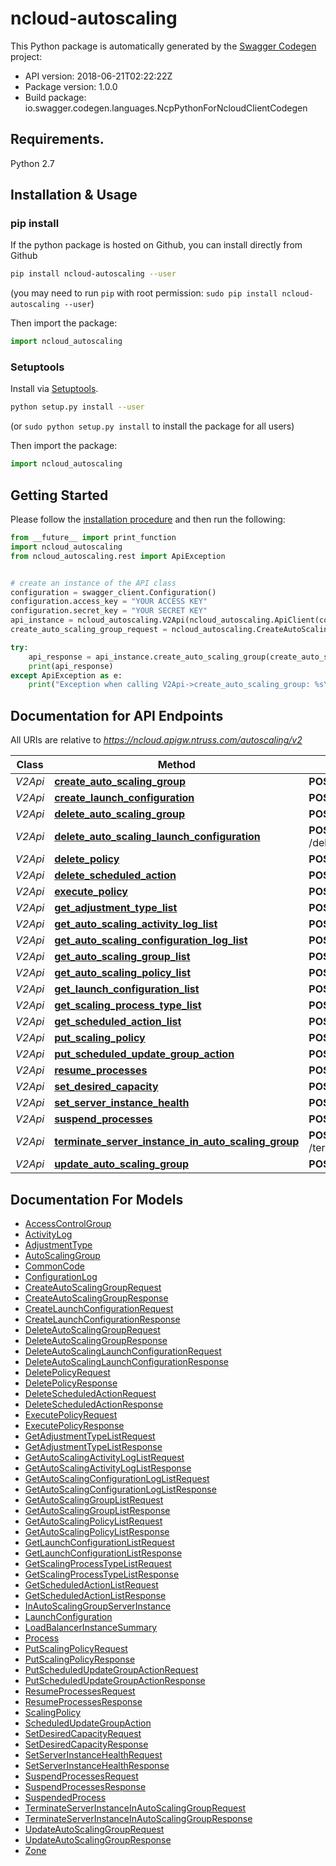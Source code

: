 # ncloud-autoscaling

This Python package is automatically generated by the [Swagger Codegen](https://github.com/swagger-api/swagger-codegen) project:

- API version: 2018-06-21T02:22:22Z
- Package version: 1.0.0
- Build package: io.swagger.codegen.languages.NcpPythonForNcloudClientCodegen

## Requirements.

Python 2.7

## Installation & Usage
### pip install

If the python package is hosted on Github, you can install directly from Github

```sh
pip install ncloud-autoscaling --user
```
(you may need to run `pip` with root permission: `sudo pip install ncloud-autoscaling --user`)

Then import the package:
```python
import ncloud_autoscaling 
```

### Setuptools

Install via [Setuptools](http://pypi.python.org/pypi/setuptools).

```sh
python setup.py install --user
```
(or `sudo python setup.py install` to install the package for all users)

Then import the package:
```python
import ncloud_autoscaling
```

## Getting Started

Please follow the [installation procedure](#installation--usage) and then run the following:

```python
from __future__ import print_function
import ncloud_autoscaling
from ncloud_autoscaling.rest import ApiException


# create an instance of the API class
configuration = swagger_client.Configuration()
configuration.access_key = "YOUR ACCESS KEY"
configuration.secret_key = "YOUR SECRET KEY"
api_instance = ncloud_autoscaling.V2Api(ncloud_autoscaling.ApiClient(configuration))
create_auto_scaling_group_request = ncloud_autoscaling.CreateAutoScalingGroupRequest() # CreateAutoScalingGroupRequest | createAutoScalingGroupRequest

try:
    api_response = api_instance.create_auto_scaling_group(create_auto_scaling_group_request)
    print(api_response)
except ApiException as e:
    print("Exception when calling V2Api->create_auto_scaling_group: %s\n" % e)

```

## Documentation for API Endpoints

All URIs are relative to *https://ncloud.apigw.ntruss.com/autoscaling/v2*

Class | Method | HTTP request | Description
------------ | ------------- | ------------- | -------------
*V2Api* | [**create_auto_scaling_group**](docs/V2Api.md#create_auto_scaling_group) | **POST** /createAutoScalingGroup | 
*V2Api* | [**create_launch_configuration**](docs/V2Api.md#create_launch_configuration) | **POST** /createLaunchConfiguration | 
*V2Api* | [**delete_auto_scaling_group**](docs/V2Api.md#delete_auto_scaling_group) | **POST** /deleteAutoScalingGroup | 
*V2Api* | [**delete_auto_scaling_launch_configuration**](docs/V2Api.md#delete_auto_scaling_launch_configuration) | **POST** /deleteAutoScalingLaunchConfiguration | 
*V2Api* | [**delete_policy**](docs/V2Api.md#delete_policy) | **POST** /deletePolicy | 
*V2Api* | [**delete_scheduled_action**](docs/V2Api.md#delete_scheduled_action) | **POST** /deleteScheduledAction | 
*V2Api* | [**execute_policy**](docs/V2Api.md#execute_policy) | **POST** /executePolicy | 
*V2Api* | [**get_adjustment_type_list**](docs/V2Api.md#get_adjustment_type_list) | **POST** /getAdjustmentTypeList | 
*V2Api* | [**get_auto_scaling_activity_log_list**](docs/V2Api.md#get_auto_scaling_activity_log_list) | **POST** /getAutoScalingActivityLogList | 
*V2Api* | [**get_auto_scaling_configuration_log_list**](docs/V2Api.md#get_auto_scaling_configuration_log_list) | **POST** /getAutoScalingConfigurationLogList | 
*V2Api* | [**get_auto_scaling_group_list**](docs/V2Api.md#get_auto_scaling_group_list) | **POST** /getAutoScalingGroupList | 
*V2Api* | [**get_auto_scaling_policy_list**](docs/V2Api.md#get_auto_scaling_policy_list) | **POST** /getAutoScalingPolicyList | 
*V2Api* | [**get_launch_configuration_list**](docs/V2Api.md#get_launch_configuration_list) | **POST** /getLaunchConfigurationList | 
*V2Api* | [**get_scaling_process_type_list**](docs/V2Api.md#get_scaling_process_type_list) | **POST** /getScalingProcessTypeList | 
*V2Api* | [**get_scheduled_action_list**](docs/V2Api.md#get_scheduled_action_list) | **POST** /getScheduledActionList | 
*V2Api* | [**put_scaling_policy**](docs/V2Api.md#put_scaling_policy) | **POST** /putScalingPolicy | 
*V2Api* | [**put_scheduled_update_group_action**](docs/V2Api.md#put_scheduled_update_group_action) | **POST** /putScheduledUpdateGroupAction | 
*V2Api* | [**resume_processes**](docs/V2Api.md#resume_processes) | **POST** /resumeProcesses | 
*V2Api* | [**set_desired_capacity**](docs/V2Api.md#set_desired_capacity) | **POST** /setDesiredCapacity | 
*V2Api* | [**set_server_instance_health**](docs/V2Api.md#set_server_instance_health) | **POST** /setServerInstanceHealth | 
*V2Api* | [**suspend_processes**](docs/V2Api.md#suspend_processes) | **POST** /suspendProcesses | 
*V2Api* | [**terminate_server_instance_in_auto_scaling_group**](docs/V2Api.md#terminate_server_instance_in_auto_scaling_group) | **POST** /terminateServerInstanceInAutoScalingGroup | 
*V2Api* | [**update_auto_scaling_group**](docs/V2Api.md#update_auto_scaling_group) | **POST** /updateAutoScalingGroup | 


## Documentation For Models

 - [AccessControlGroup](docs/AccessControlGroup.md)
 - [ActivityLog](docs/ActivityLog.md)
 - [AdjustmentType](docs/AdjustmentType.md)
 - [AutoScalingGroup](docs/AutoScalingGroup.md)
 - [CommonCode](docs/CommonCode.md)
 - [ConfigurationLog](docs/ConfigurationLog.md)
 - [CreateAutoScalingGroupRequest](docs/CreateAutoScalingGroupRequest.md)
 - [CreateAutoScalingGroupResponse](docs/CreateAutoScalingGroupResponse.md)
 - [CreateLaunchConfigurationRequest](docs/CreateLaunchConfigurationRequest.md)
 - [CreateLaunchConfigurationResponse](docs/CreateLaunchConfigurationResponse.md)
 - [DeleteAutoScalingGroupRequest](docs/DeleteAutoScalingGroupRequest.md)
 - [DeleteAutoScalingGroupResponse](docs/DeleteAutoScalingGroupResponse.md)
 - [DeleteAutoScalingLaunchConfigurationRequest](docs/DeleteAutoScalingLaunchConfigurationRequest.md)
 - [DeleteAutoScalingLaunchConfigurationResponse](docs/DeleteAutoScalingLaunchConfigurationResponse.md)
 - [DeletePolicyRequest](docs/DeletePolicyRequest.md)
 - [DeletePolicyResponse](docs/DeletePolicyResponse.md)
 - [DeleteScheduledActionRequest](docs/DeleteScheduledActionRequest.md)
 - [DeleteScheduledActionResponse](docs/DeleteScheduledActionResponse.md)
 - [ExecutePolicyRequest](docs/ExecutePolicyRequest.md)
 - [ExecutePolicyResponse](docs/ExecutePolicyResponse.md)
 - [GetAdjustmentTypeListRequest](docs/GetAdjustmentTypeListRequest.md)
 - [GetAdjustmentTypeListResponse](docs/GetAdjustmentTypeListResponse.md)
 - [GetAutoScalingActivityLogListRequest](docs/GetAutoScalingActivityLogListRequest.md)
 - [GetAutoScalingActivityLogListResponse](docs/GetAutoScalingActivityLogListResponse.md)
 - [GetAutoScalingConfigurationLogListRequest](docs/GetAutoScalingConfigurationLogListRequest.md)
 - [GetAutoScalingConfigurationLogListResponse](docs/GetAutoScalingConfigurationLogListResponse.md)
 - [GetAutoScalingGroupListRequest](docs/GetAutoScalingGroupListRequest.md)
 - [GetAutoScalingGroupListResponse](docs/GetAutoScalingGroupListResponse.md)
 - [GetAutoScalingPolicyListRequest](docs/GetAutoScalingPolicyListRequest.md)
 - [GetAutoScalingPolicyListResponse](docs/GetAutoScalingPolicyListResponse.md)
 - [GetLaunchConfigurationListRequest](docs/GetLaunchConfigurationListRequest.md)
 - [GetLaunchConfigurationListResponse](docs/GetLaunchConfigurationListResponse.md)
 - [GetScalingProcessTypeListRequest](docs/GetScalingProcessTypeListRequest.md)
 - [GetScalingProcessTypeListResponse](docs/GetScalingProcessTypeListResponse.md)
 - [GetScheduledActionListRequest](docs/GetScheduledActionListRequest.md)
 - [GetScheduledActionListResponse](docs/GetScheduledActionListResponse.md)
 - [InAutoScalingGroupServerInstance](docs/InAutoScalingGroupServerInstance.md)
 - [LaunchConfiguration](docs/LaunchConfiguration.md)
 - [LoadBalancerInstanceSummary](docs/LoadBalancerInstanceSummary.md)
 - [Process](docs/Process.md)
 - [PutScalingPolicyRequest](docs/PutScalingPolicyRequest.md)
 - [PutScalingPolicyResponse](docs/PutScalingPolicyResponse.md)
 - [PutScheduledUpdateGroupActionRequest](docs/PutScheduledUpdateGroupActionRequest.md)
 - [PutScheduledUpdateGroupActionResponse](docs/PutScheduledUpdateGroupActionResponse.md)
 - [ResumeProcessesRequest](docs/ResumeProcessesRequest.md)
 - [ResumeProcessesResponse](docs/ResumeProcessesResponse.md)
 - [ScalingPolicy](docs/ScalingPolicy.md)
 - [ScheduledUpdateGroupAction](docs/ScheduledUpdateGroupAction.md)
 - [SetDesiredCapacityRequest](docs/SetDesiredCapacityRequest.md)
 - [SetDesiredCapacityResponse](docs/SetDesiredCapacityResponse.md)
 - [SetServerInstanceHealthRequest](docs/SetServerInstanceHealthRequest.md)
 - [SetServerInstanceHealthResponse](docs/SetServerInstanceHealthResponse.md)
 - [SuspendProcessesRequest](docs/SuspendProcessesRequest.md)
 - [SuspendProcessesResponse](docs/SuspendProcessesResponse.md)
 - [SuspendedProcess](docs/SuspendedProcess.md)
 - [TerminateServerInstanceInAutoScalingGroupRequest](docs/TerminateServerInstanceInAutoScalingGroupRequest.md)
 - [TerminateServerInstanceInAutoScalingGroupResponse](docs/TerminateServerInstanceInAutoScalingGroupResponse.md)
 - [UpdateAutoScalingGroupRequest](docs/UpdateAutoScalingGroupRequest.md)
 - [UpdateAutoScalingGroupResponse](docs/UpdateAutoScalingGroupResponse.md)
 - [Zone](docs/Zone.md)

